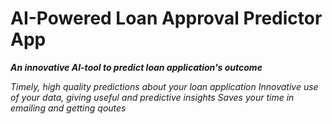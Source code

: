 # AI-Powered Loan Approval Predictor App

***An innovative AI-tool to predict loan application's outcome***

*Timely, high quality predictions about your loan application*
*Innovative use of your data, giving useful and predictive insights*
*Saves your time in emailing and getting qoutes*
